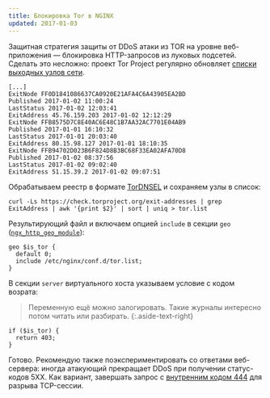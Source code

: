 ```yaml
---
title: Блокировка Tor в NGINX
updated: 2017-01-03
---
```


Защитная стратегия защиты от DDoS атаки из TOR на уровне веб-приложения — блокировка HTTP-запросов из луковых подсетей. Сделать это несложно: проект Tor Project регулярно обновляет [списки выходных узлов сети](https://check.torproject.org/exit-addresses).

```
[...]
ExitNode FF0D1841086637CA0920E21AFA4C6A43905EA2BD
Published 2017-01-02 11:00:24
LastStatus 2017-01-02 12:03:41
ExitAddress 45.76.159.203 2017-01-02 12:12:29
ExitNode FFB8575D7C8E40AC6E48C1B7AA32AC7701E04AB9
Published 2017-01-01 16:10:32
LastStatus 2017-01-01 20:03:40
ExitAddress 80.15.98.127 2017-01-01 18:10:35
ExitNode FFB94702D023B6F824D8B3BC68F33EA02AFA70D8
Published 2017-01-02 08:37:56
LastStatus 2017-01-02 09:02:40
ExitAddress 51.15.39.2 2017-01-02 09:07:51
```

Обрабатываем реестр в формате [TorDNSEL](https://www.torproject.org/projects/tordnsel.html.en) и сохраняем узлы в список:

```
curl -Ls https://check.torproject.org/exit-addresses | grep ExitAddress | awk '{print $2}' | sort | uniq > tor.list
```

Результирующий файл и включаем опцией `include` в секции `geo` ([`ngx_http_geo_module`](http://nginx.org/ru/docs/http/ngx_http_geo_module.html)):

```
geo $is_tor {
  default 0;
  include /etc/nginx/conf.d/tor.list;
}
```

В секции `server` виртуального хоста указываем условие с кодом возрата:

> Переменную ещё можно залогировать. Такие журналы интересно потом читать или разбирать.
{:.aside-text-right}

```
if ($is_tor) {
  return 403;
}
```

Готово. Рекомендую также поэкспериментировать со ответами веб-сервера: иногда атакующий прекращает DDoS при получении статус-кодов 5XX. Как вариант, завершать запрос с [внутренним кодом 444](http://nginx.org/ru/docs/http/request_processing.html#how_to_prevent_undefined_server_names) для разрыва TCP-сессии.
